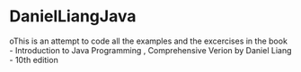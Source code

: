 # DanielLiangJava
oThis is an attempt to code all the examples and the excercises in the book - Introduction to Java Programming , Comprehensive Verion by Daniel Liang - 10th edition
